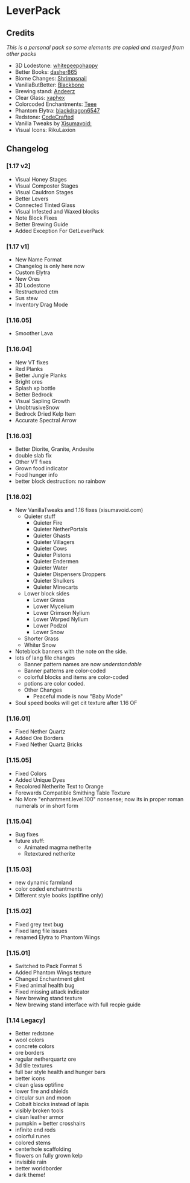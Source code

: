 # LeverPack
## Credits
*This is a personal pack so some elements are copied and merged from other packs*
- 3D Lodestone: [whitepeepohappy](https://www.planetminecraft.com/texture-pack/3d-lodestone-5044296/)
- Better Books: [dasher865](https://www.planetminecraft.com/texture_pack/dasher-s-custom-enchant-books-for-1-15-x/)
- Biome Changes: [Shrimpsnail](https://www.planetminecraft.com/texture-pack/biomes-5021476/) 
- VanillaButBetter: [Blackbone](https://sites.google.com/view/vanillabutbetter)
- Brewing stand: [Andeerz](https://www.minecraftforum.net/forums/mapping-and-modding-java-edition/resource-packs/resource-pack-discussion/1250909-better-brewing-stand-texture-idea)
- Clear Glass: [xaphex](https://xaphex.github.io/)
- Colorcoded Enchantments: [Teee](https://www.planetminecraft.com/texture_pack/color-coded-enchantment-types/)
- Phantom Elytra: [blackdragon6547](https://www.reddit.com/u/blackdragon6547)
- Redstone: [CodeCrafted](https://codecrafted.net/)
- Vanilla Tweaks by [Xisumavoid:](https://www.xisumavoid.com/vanillatweaks)
- Visual Icons: RikuLaxion
## Changelog

### [1.17 v2]
- Visual Honey Stages
- Visual Composter Stages
- Visual Cauldron Stages
- Better Levers
- Connected Tinted Glass
- Visual Infested and Waxed blocks
- Note Block Fixes
- Better Brewing Guide
- Added Exception For GetLeverPack

### [1.17 v1]
- New Name Format
- Changelog is only here now
- Custom Elytra
- New Ores
- 3D Lodestone
- Restructured ctm
- Sus stew
- Inventory Drag Mode

### [1.16.05]
- Smoother Lava

### [1.16.04]
- New VT fixes
- Red Planks
- Better Jungle Planks
- Bright ores
- Splash xp bottle
- Better Bedrock
- Visual Sapling Growth
- UnobtrusiveSnow
- Bedrock Dried Kelp Item
- Accurate Spectral Arrow

### [1.16.03]
- Better Diorite, Granite, Andesite
- double slab fix
- Other VT fixes
- Grown food indicator
- Food hunger info
- better block destruction: no rainbow
### [1.16.02]
- New VanillaTweaks and 1.16 fixes (xisumavoid.com)
	- Quieter stuff
		- Quieter Fire
		- Quieter NetherPortals
		- Quieter Ghasts
		- Quieter Villagers
		- Quieter Cows
		- Quieter Pistons
		- Quieter Endermen
		- Quieter Water
		- Quieter Dispensers Droppers
		- Quieter Shulkers
		- Quieter Minecarts
	- Lower block sides
		- Lower Grass
		- Lower Mycelium
		- Lower Crimson Nylium
		- Lower Warped Nylium
		- Lower Podzol
		- Lower Snow
	- Shorter Grass
	- Whiter Snow
- Noteblock banners with the note on the side.
- lots of lang file changes
	- Banner pattern names are now *understandable*
	- Banner patterns are color-coded
	- colorful blocks and items are color-coded
	- potions are color coded.
	- Other Changes
		- Peaceful mode is now "Baby Mode"
- Soul speed books will get cit texture after 1.16 OF

### [1.16.01]
- Fixed Nether Quartz
- Added Ore Borders
- Fixed Nether Quartz Bricks

### [1.15.05]
- Fixed Colors
- Added Unique Dyes
- Recolored Netherite Text to Orange
- Forewards Compatible Smithing Table Texture
- No More "enhantment.level.100" nonsense; now its in proper roman numerals or in short form

### [1.15.04]
- Bug fixes
- future stuff:
	- Animated magma netherite
	- Retextured netherite
	
### [1.15.03]
- new dynamic farmland
- color coded enchantments
- Different style books (optifine only)

### [1.15.02]
- Fixed grey text bug
- Fixed lang file issues
- renamed Elytra to Phantom Wings

### [1.15.01]
- Switched to Pack Format 5
- Added Phantom Wings texture
- Changed Enchantment glint
- Fixed animal health bug
- Fixed missing attack indicator
- New brewing stand texture
- New brewing stand interface with full recpie guide

### [1.14 Legacy]
- Better redstone
- wool colors
- concrete colors
- ore borders
- regular netherquartz ore
- 3d tile textures
- full bar style health and hunger bars
- better icons
- clean glass optifine
- lower fire and shields
- circular sun and moon
- Cobalt blocks instead of lapis
- visibly broken tools
- clean leather armor
- pumpkin = better crosshairs
- infinite end rods
- colorful runes
- colored stems
- centerhole scaffolding
- flowers on fully grown kelp
- invisible rain
- better worldborder
- dark theme!
